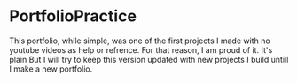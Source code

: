 # PortfolioPractice

This portfolio, while simple, was one of the first projects I made with no youtube videos as help or refrence. 
For that reason, I am proud of it.
It's plain But I will try to keep this version updated with new projects I build untill I make a new portfolio.
